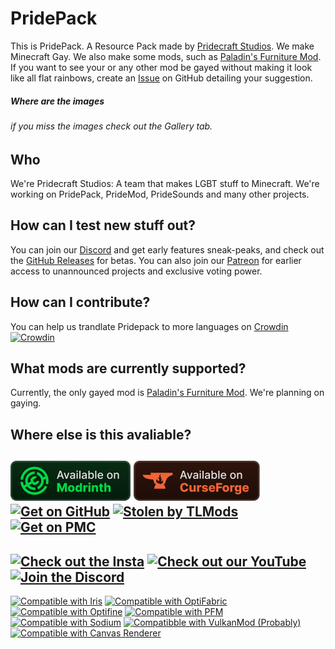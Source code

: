 <!-- Cuties -->
# PridePack
This is PridePack. A Resource Pack made by [Pridecraft Studios](https://github.com/pridecraft-studios). We make Minecraft Gay.
We also make some mods, such as [Paladin's Furniture Mod](https://modrinth.com/mod/paladins-furniture). If you want to see your  or any other mod be gayed without making it look like all flat rainbows, create an [Issue](https://github.com/Pridecraft-Studios/pridepack/issues/new) on GitHub detailing your suggestion.

##### Where are the images
###### if you miss the images check out the Gallery tab.
## Who
We're Pridecraft Studios: A team that makes LGBT stuff to Minecraft. We're working on PridePack, PrideMod, PrideSounds and many other projects.
## How can I test new stuff out?
You can join our [Discord](https://discord.pridecraft.gay) and get early features sneak-peaks, and check out the [GitHub Releases](https://github.com/Pridecraft-Studios/pridepack/releases) for betas.
You can also join our [Patreon](instert.patreon/here) for earlier access to unannounced projects and exclusive voting power.
## How can I contribute?
You can help us trandlate Pridepack to more languages on [Crowdin](https://crowdin.com/project/pridepack)
[![Crowdin](https://badges.crowdin.net/pridepack/localized.svg)](https://crowdin.com/project/pridepack)
## What mods are currently supported?
Currently, the only gayed mod is [Paladin's Furniture Mod](https://modrinth.com/mod/paladins-furniture). We're planning on gaying.
## Where else is this avaliable?
[![Get on Modrinth](https://github.com/intergrav/devins-badges/blob/v3/assets/cozy/available/modrinth_64h.png?raw=true)](https://modrinth.com/resourcepack/pridepack) [![Get on CurseForge](https://github.com/intergrav/devins-badges/blob/v3/assets/cozy/available/curseforge_64h.png?raw=true)](https://www.curseforge.com/minecraft/texture-packs/pride-pack) [![Get on GitHub](https://github.com/Nu-Git/questionmark-badges/blob/main/pridepack-4.20/Avaliable%20on%20Github.png?raw=true)](https://github.com/Pridecraft-Studios/pridepack) [![Stolen by TLMods](https://github.com/Nu-Git/questionmark-badges/blob/main/pridepack-4.20/Stolen%20By%20TLMods.png?raw=true)](https://tlmods.org/en/resourcepacks/pride-pack/) [![Get on PMC](https://github.com/Nu-Git/questionmark-badges/blob/main/badges/1Xpng/Avaliable%20On%20PMC@1x.png?raw=true)](https://www.planetminecraft.com/member/canalnu/)
---
[![Check out the Insta](https://github.com/Nu-Git/questionmark-badges/blob/main/pridepack-4.20/Check%20Out%20Instagram.png?raw=true)](https://www.instagram.com/pridecraftstudios/) [![Check out our YouTube](https://github.com/Nu-Git/questionmark-badges/blob/main/pridepack-4.20/Check%20Out%20Youtube.png?raw=true)](https://www.youtube.com/@PrideCraftStudios) [![Join the Discord](https://github.com/Nu-Git/questionmark-badges/blob/main/badges/1Xpng/Join%20the%20Discord@1x.png?raw=true)](https://discord.pridecraft.gay)
---
[![Compatible with Iris](https://github.com/Nu-Git/questionmark-badges/blob/main/badges/1Xpng/Compatible%20with%20Iris%20Shaders@1x-1.png?raw=true)](https://irisshaders.net/) [![Compatible with OptiFabric](https://github.com/Nu-Git/questionmark-badges/blob/main/badges/1Xpng/Compatible%20with%20Optifabric@1x.png?raw=true)](https://www.curseforge.com/minecraft/mc-mods/optifabric) [![Compatible with Optifine](https://github.com/Nu-Git/questionmark-badges/blob/main/badges/1Xpng/Compatible%20with%20Optifine@1x.png?raw=true)](https://optifine.net)
[![Compatible with PFM](https://github.com/Nu-Git/questionmark-badges/blob/main/badges/1Xpng/Compatible%20with%20PFM@1x.png?raw=true)](https://modrinth.com/mod/paladins-furniture) [![Compatible with Sodium](https://github.com/Nu-Git/questionmark-badges/blob/main/badges/1Xpng/Compatible%20with%20Sodium@1x.png?raw=true)](https://modrinth.com/mod/sodium)
[![Compatibble with VulkanMod (Probably)](https://github.com/Nu-Git/questionmark-badges/blob/main/pridepack-4.20/Compatible%20with%20VulkanMod.png?raw=true)](https://modrinth.com/mod/vulkanmod) [![Compatible with Canvas Renderer](https://github.com/Nu-Git/questionmark-badges/blob/main/pridepack-4.20/Compatible%20with%20Canvas.png?raw=true)](https://modrinth.com/mod/canvas)
<!--stackedit_data:
eyJoaXN0b3J5IjpbLTE3MjYzMDI4MTgsMTE5NDc5MTU2M119
-->